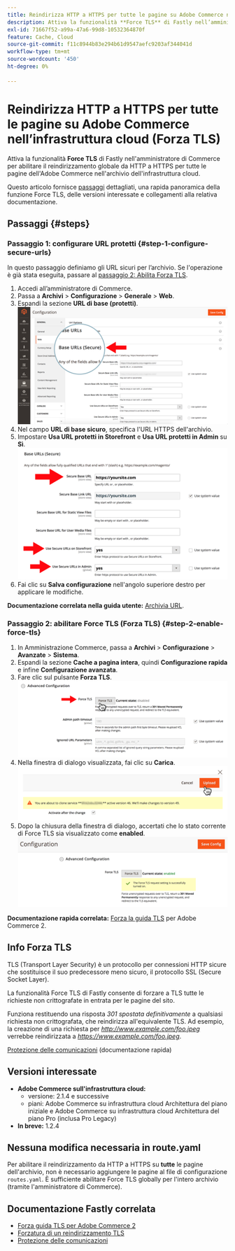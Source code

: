 ```yaml
---
title: Reindirizza HTTP a HTTPS per tutte le pagine su Adobe Commerce nell’infrastruttura cloud (Forza TLS)
description: Attiva la funzionalità **Force TLS** di Fastly nell’amministratore di Commerce per abilitare il reindirizzamento globale da HTTP a HTTPS per tutte le pagine dell’Adobe Commerce nell’archivio dell’infrastruttura cloud.
exl-id: 71667f52-a99a-47a6-99d8-10532364870f
feature: Cache, Cloud
source-git-commit: f11c8944b83e294b61d9547aefc9203af344041d
workflow-type: tm+mt
source-wordcount: '450'
ht-degree: 0%

---
```


# Reindirizza HTTP a HTTPS per tutte le pagine su Adobe Commerce nell’infrastruttura cloud (Forza TLS)

Attiva la funzionalità **Force TLS** di Fastly nell&#39;amministratore di Commerce per abilitare il reindirizzamento globale da HTTP a HTTPS per tutte le pagine dell&#39;Adobe Commerce nell&#39;archivio dell&#39;infrastruttura cloud.

Questo articolo fornisce [passaggi](#steps) dettagliati, una rapida panoramica della funzione Force TLS, delle versioni interessate e collegamenti alla relativa documentazione.

## Passaggi {#steps}

### Passaggio 1: configurare URL protetti {#step-1-configure-secure-urls}

In questo passaggio definiamo gli URL sicuri per l’archivio. Se l&#39;operazione è già stata eseguita, passare al [passaggio 2: Abilita Forza TLS](#step-2-enable-force-tls).

1. Accedi all’amministratore di Commerce.
1. Passa a **Archivi** > **Configurazione** > **Generale** > **Web**.
1. Espandi la sezione **URL di base (protetti)**.    ![magento-admin_base-urls-secure.png](assets/magento-admin_base-urls-secure.png)
1. Nel campo **URL di base sicuro**, specifica l&#39;URL HTTPS dell&#39;archivio.
1. Impostare **Usa URL protetti in Storefront** e **Usa URL protetti in Admin** su **Sì**.    ![magento-admin_base-urls-secure-settings.png](assets/magento-admin_base-urls-secure-settings.png)
1. Fai clic su **Salva configurazione** nell&#39;angolo superiore destro per applicare le modifiche.

**Documentazione correlata nella guida utente:**   [Archivia URL](https://docs.magento.com/m2/ee/user_guide/stores/store-urls.html).

### Passaggio 2: abilitare Force TLS (Forza TLS) {#step-2-enable-force-tls}

1. In Amministrazione Commerce, passa a **Archivi** > **Configurazione** > **Avanzate** > **Sistema**.
1. Espandi la sezione **Cache a pagina intera**, quindi **Configurazione rapida** e infine **Configurazione avanzata**.
1. Fare clic sul pulsante **Forza TLS**.    ![magento-admin_force-tls-button.png](assets/magento-admin_force-tls-button.png)
1. Nella finestra di dialogo visualizzata, fai clic su **Carica**.    ![magento-admin_force-tls-confirm-dialog.png](assets/magento-admin_force-tls-confirmation-dialog.png)
1. Dopo la chiusura della finestra di dialogo, accertati che lo stato corrente di Force TLS sia visualizzato come **enabled**.    ![magento-admin_force-tls-enabled.png](assets/magento-admin_force-tls-enabled.png)

**Documentazione rapida correlata:**   [Forza la guida TLS](https://github.com/fastly/fastly-magento2/blob/master/Documentation/Guides/FORCE-TLS.md) per Adobe Commerce 2.

## Info Forza TLS

TLS (Transport Layer Security) è un protocollo per connessioni HTTP sicure che sostituisce il suo predecessore meno sicuro, il protocollo SSL (Secure Socket Layer).

La funzionalità Force TLS di Fastly consente di forzare a TLS tutte le richieste non crittografate in entrata per le pagine del sito.

>>
Funziona restituendo una risposta *301 spostata definitivamente* a qualsiasi richiesta non crittografata, che reindirizza all&#39;equivalente TLS. Ad esempio, la creazione di una richiesta per *http://www.example.com/foo.jpeg* verrebbe reindirizzata a *https://www.example.com/foo.jpeg*.

[Protezione delle comunicazioni](https://docs.fastly.com/guides/securing-communications/) (documentazione rapida)

## Versioni interessate

* **Adobe Commerce sull&#39;infrastruttura cloud:**
   * versione: 2.1.4 e successive
   * piani: Adobe Commerce su infrastruttura cloud Architettura del piano iniziale e Adobe Commerce su infrastruttura cloud Architettura del piano Pro (inclusa Pro Legacy)
* **In breve:** 1.2.4

## Nessuna modifica necessaria in route.yaml

Per abilitare il reindirizzamento da HTTP a HTTPS su **tutte** le pagine dell&#39;archivio, non è necessario aggiungere le pagine al file di configurazione `routes.yaml`. È sufficiente abilitare Force TLS globally per l&#39;intero archivio (tramite l&#39;amministratore di Commerce).

## Documentazione Fastly correlata

* [Forza guida TLS per Adobe Commerce 2](https://github.com/fastly/fastly-magento2/blob/master/Documentation/Guides/FORCE-TLS.md)
* [Forzatura di un reindirizzamento TLS](https://docs.fastly.com/guides/securing-communications/forcing-a-tls-redirect)
* [Protezione delle comunicazioni](https://docs.fastly.com/guides/securing-communications/)
